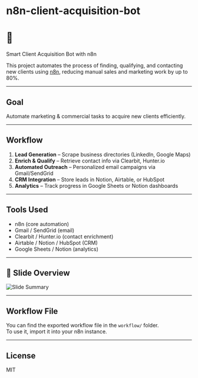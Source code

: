 # n8n-client-acquisition-bot
# 🤖
Smart Client Acquisition Bot with n8n

This project automates the process of finding, qualifying, and contacting new clients using [n8n](https://n8n.io/), reducing manual sales and marketing work by up to 80%.

---

##  Goal

Automate marketing & commercial tasks to acquire new clients efficiently.

---

## Workflow

1. **Lead Generation** – Scrape business directories (LinkedIn, Google Maps)  
2. **Enrich & Qualify** – Retrieve contact info via Clearbit, Hunter.io  
3. **Automated Outreach** – Personalized email campaigns via Gmail/SendGrid  
4. **CRM Integration** – Store leads in Notion, Airtable, or HubSpot  
5. **Analytics** – Track progress in Google Sheets or Notion dashboards

---

## Tools Used

- n8n (core automation)
- Gmail / SendGrid (email)
- Clearbit / Hunter.io (contact enrichment)
- Airtable / Notion / HubSpot (CRM)
- Google Sheets / Notion (analytics)

---

## 📸 Slide Overview

![Slide Summary](assets/slide.png)

---

##  Workflow File

You can find the exported workflow file in the `workflow/` folder.  
To use it, import it into your n8n instance.

---

##  License

MIT
